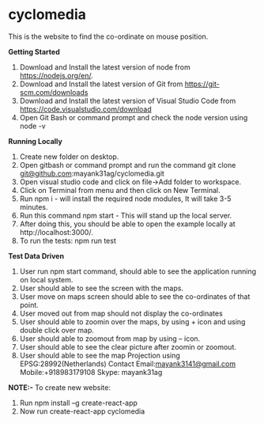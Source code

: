 # cyclomedia
This is the website to find the co-ordinate on mouse position.

**Getting Started**
1.	Download and Install the latest version of node from https://nodejs.org/en/.
2.	Download and Install the latest version of Git from https://git-scm.com/downloads
3.	Download and Install the latest version of Visual Studio Code from https://code.visualstudio.com/download
4.	Open Git Bash or command prompt and check the node version using node -v

**Running Locally**
1.	Create new folder on desktop.
2.	Open gitbash or command prompt and run the command
 git clone git@github.com:mayank31ag/cyclomedia.git
3.	Open visual studio code and click on file->Add folder to workspace.
4.	Click on Terminal from menu and then click on New Terminal.
5.	Run npm i - will install the required node modules, It will take 3-5 minutes.
6.	Run this command npm start - This will stand up the local server.
7.	After doing this, you should be able to open the example locally at http://localhost:3000/.
8.	To run the tests: npm run test


**Test Data Driven**
1.	User run npm start command, should able to see the application running on local system.
2.	User should able to see the screen with the maps.
3.	User move on maps screen should able to see the co-ordinates of that point.
4.	User moved out from map should not display the co-ordinates
5.	User should able to zoomin over the maps, by using + icon and using double click over map.
6.	User should able to zoomout from map by using – icon.
7.	User should able to see the clear picture after zoomin or zoomout.
8.	User should able to see the map Projection using EPSG:28992(Netherlands)
Contact Email:mayank3141@gmail.com Mobile:+918983179108 Skype: mayank31ag

**NOTE:-**
To create new website:
1.	Run npm install –g  create-react-app
2.	Now run create-react-app cyclomedia

